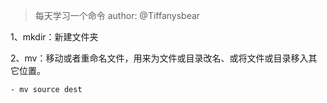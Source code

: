 > 每天学习一个命令
> author: @Tiffanysbear 

1、mkdir：新建文件夹

2、mv：移动或者重命名文件，用来为文件或目录改名、或将文件或目录移入其它位置。

    - mv source dest